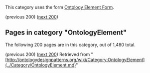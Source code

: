 This category uses the form [Ontology Element Form](http://ontologydesignpatterns.org/wiki/Form:Ontology_Element_Form "Form:Ontology Element Form").




  

(previous 200) ([next 200](http://ontologydesignpatterns.org/wiki/index.php?title=Category:OntologyElement&from=Submissions%3AAction%2Fis+direct+consequence+of "Category:OntologyElement"))
## Pages in category "OntologyElement"


The following 200 pages are in this category, out of 1,480 total.



(previous 200) ([next 200](http://ontologydesignpatterns.org/wiki/index.php?title=Category:OntologyElement&from=Submissions%3AAction%2Fis+direct+consequence+of "Category:OntologyElement"))
Retrieved from "[http://ontologydesignpatterns.org/wiki/Category:OntologyElement](../Category/OntologyElement.md)"